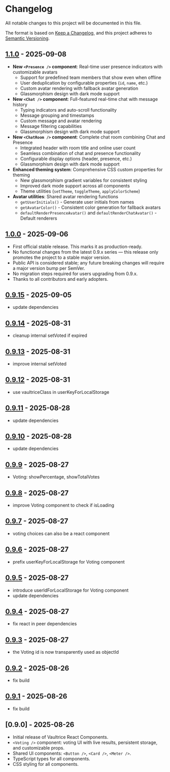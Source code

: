 # Changelog

All notable changes to this project will be documented in this file.

The format is based on [Keep a Changelog](https://keepachangelog.com/en/1.0.0/),
and this project adheres to [Semantic Versioning](https://semver.org/spec/v2.0.0.html).

## [1.1.0](https://github.com/vaultrice/react-components/compare/v1.0.0...v1.1.0) - 2025-09-08

- **New `<Presence />` component**: Real-time user presence indicators with customizable avatars
  - Support for predefined team members that show even when offline
  - User deduplication by configurable properties (`id`, `name`, etc.)
  - Custom avatar rendering with fallback avatar generation
  - Glassmorphism design with dark mode support
- **New `<Chat />` component**: Full-featured real-time chat with message history
  - Typing indicators and auto-scroll functionality
  - Message grouping and timestamps
  - Custom message and avatar rendering
  - Message filtering capabilities
  - Glassmorphism design with dark mode support
- **New `<ChatRoom />` component**: Complete chat room combining Chat and Presence
  - Integrated header with room title and online user count
  - Seamless combination of chat and presence functionality
  - Configurable display options (header, presence, etc.)
  - Glassmorphism design with dark mode support
- **Enhanced theming system**: Comprehensive CSS custom properties for theming
  - New glassmorphism gradient variables for consistent styling
  - Improved dark mode support across all components
  - Theme utilities (`setTheme`, `toggleTheme`, `applyColorScheme`)
- **Avatar utilities**: Shared avatar rendering functions
  - `getUserInitials()` - Generate user initials from names
  - `getAvatarColor()` - Consistent color generation for fallback avatars
  - `defaultRenderPresenceAvatar()` and `defaultRenderChatAvatar()` - Default renderers

## [1.0.0](https://github.com/vaultrice/react-components/compare/v0.9.15...v1.0.0) - 2025-09-06

- First official stable release. This marks it as production-ready.
- No functional changes from the latest 0.9.x series — this release only promotes the project to a stable major version.
- Public API is considered stable; any future breaking changes will require a major version bump per SemVer.
- No migration steps required for users upgrading from 0.9.x.
- Thanks to all contributors and early adopters.

## [0.9.15](https://github.com/vaultrice/react-components/compare/v0.9.14...v0.9.15) - 2025-09-05

- update dependencies

## [0.9.14](https://github.com/vaultrice/react-components/compare/v0.9.13...v0.9.14) - 2025-08-31

- cleanup internal setVoted if expired

## [0.9.13](https://github.com/vaultrice/react-components/compare/v0.9.12...v0.9.13) - 2025-08-31

- improve internal setVoted

## [0.9.12](https://github.com/vaultrice/react-components/compare/v0.9.11...v0.9.12) - 2025-08-31

- use vaultriceClass in userKeyForLocalStorage

## [0.9.11](https://github.com/vaultrice/react-components/compare/v0.9.10...v0.9.11) - 2025-08-28

- update dependencies

## [0.9.10](https://github.com/vaultrice/react-components/compare/v0.9.9...v0.9.10) - 2025-08-28

- update dependencies

## [0.9.9](https://github.com/vaultrice/react-components/compare/v0.9.8...v0.9.9) - 2025-08-27

- Voting: showPercentage, showTotalVotes

## [0.9.8](https://github.com/vaultrice/react-components/compare/v0.9.7...v0.9.8) - 2025-08-27

- improve Voting component to check if isLoading

## [0.9.7](https://github.com/vaultrice/react-components/compare/v0.9.6...v0.9.7) - 2025-08-27

- voting choices can also be a react component

## [0.9.6](https://github.com/vaultrice/react-components/compare/v0.9.5...v0.9.6) - 2025-08-27

- prefix userKeyForLocalStorage for Voting component

## [0.9.5](https://github.com/vaultrice/react-components/compare/v0.9.4...v0.9.5) - 2025-08-27

- introduce userIdForLocalStorage for Voting component
- update dependencies

## [0.9.4](https://github.com/vaultrice/react-components/compare/v0.9.3...v0.9.4) - 2025-08-27

- fix react in peer dependencies

## [0.9.3](https://github.com/vaultrice/react-components/compare/v0.9.2...v0.9.3) - 2025-08-27

- the Voting id is now transparently used as objectId

## [0.9.2](https://github.com/vaultrice/react-components/compare/v0.9.1...v0.9.2) - 2025-08-26

- fix build

## [0.9.1](https://github.com/vaultrice/react-components/compare/v0.9.0...v0.9.1) - 2025-08-26

- fix build

## [0.9.0] - 2025-08-26

- Initial release of Vaultrice React Components.
- `<Voting />` component: voting UI with live results, persistent storage, and customizable props.
- Shared UI components: `<Button />`, `<Card />`, `<Meter />`.
- TypeScript types for all components.
- CSS styling for all components.
